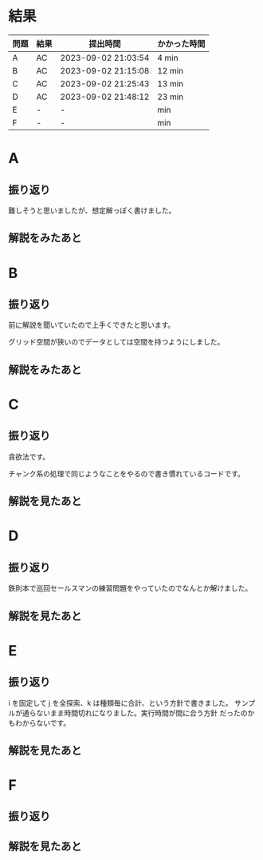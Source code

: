 # 結果

| 問題 | 結果 | 提出時間            | かかった時間 |
|------|------|---------------------|--------------|
| A    | AC   | 2023-09-02 21:03:54 | 4 min        |
| B    | AC   | 2023-09-02 21:15:08 | 12 min       |
| C    | AC   | 2023-09-02 21:25:43 | 13 min       |
| D    | AC   | 2023-09-02 21:48:12 | 23 min       |
| E    | -    | -                   |     min      |
| F    | -    | -                   |     min      |

# A

## 振り返り

難しそうと思いましたが、想定解っぽく書けました。

## 解説をみたあと

# B

## 振り返り

前に解説を聞いていたので上手くできたと思います。

グリッド空間が狭いのでデータとしては空間を持つようにしました。

## 解説をみたあと

# C

## 振り返り

貪欲法です。

チャンク系の処理で同じようなことをやるので書き慣れているコードです。

## 解説を見たあと

# D

## 振り返り

鉄則本で巡回セールスマンの練習問題をやっていたのでなんとか解けました。

## 解説を見たあと

# E

## 振り返り

i を固定して j を全探索、k は種類毎に合計、という方針で書きました。
サンプルが通らないまま時間切れになりました。実行時間が間に合う方針
だったのかもわからないです。

## 解説を見たあと

# F

## 振り返り

## 解説を見たあと
